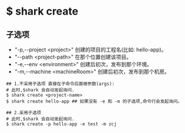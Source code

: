# $ shark create
## 子选项
* "-p,--project \<project\>" 创建的项目的工程名(比如: hello-app)。
* "--path \<project-path\>" 在那个位置创建该项目。
* "-e,--env \<environment\>" 创建后初次，发布到那个环境。
* "-m,--machine \<machineRoom\>" 创建后初次，发布到那个机房。

```shell
## 1.不采用子选项 直接在子命令后面根参数(args):
# 此时,$shark 会自动发起询问.
$ shark create <project-name>
$ shark create hello-app ## 如果没有 -e 和 -m 的子选项,命令行会发起询问。

## 2.采用子选项
# 此时,$shark 会自动发起询问.
$ shark create -p hello-app -e test -m zcj
```

